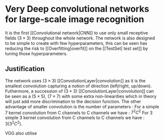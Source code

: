 # Very Deep convolutional networks for large-scale image recognition
It is the first [[Convolutional network|CNN]] to use only small receptive fields $(3 \times 3)$ throughout the whole network. The network is also designed to be simple to create with few hyperparameters, this can be seen has reducing the risk to [[Overfitting|overfit]] on the [[TestSet| test set]] by tuning those hyperparameters.

## Justification

The network uses $(3 \times 3)$ [[ConvolutionLayer|convolution]] as it is the smallest convolution capturing a notion of direction (left/right, up/down). Futhermore, a succession of $(3 \times 3)$ [[ConvolutionLayer|convolution]] can be seen as a $(5 \times 5)$, $(7 \times 7)$  with some extra non-linearities which in theory will just add more discrimination to the decision function.
The other advantage of smaller convolution is the number of parameters : 
For a simple 7 kernel convolution from C channels to C channels we have  : $7^2C^2$
For 3 simple 3 kernel convolution from C channels to C channels we have : $3(3^2C^2)$.

VGG also utilise 